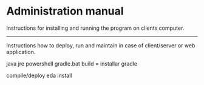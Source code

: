 # Administration manual #

Instructions for installing and running the program on clients computer. 

----------
Instructions how to deploy, run and maintain in case of client/server or web application.

java jre
powershell
gradle.bat build = installar gradle

compile/deploy eda install
